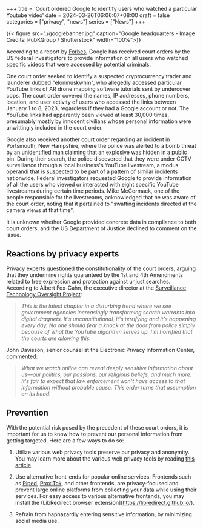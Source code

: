 +++
title = 'Court ordered Google to identify users who watched a particular Youtube video'
date = 2024-03-26T06:06:07+08:00
draft = false
categories = ["privacy", "news"]
series = ["News"]
+++

{{< figure src="./googlebanner.jpg" caption="Google headquarters - Image Credits: PubKGroup / Shutterstock" width="100%">}}

According to a report by [Forbes](https://www.forbes.com/sites/thomasbrewster/2024/03/22/feds-ordered-google-to-unmask-certain-youtube-users-critics-say-its-terrifying/), Google has received court orders by the US federal investigators to provide information on all users who watched specific videos that were accessed by potential criminals.

One court order seeked to identify a suspected cryptocurrency trader and launderer dubbed "elonmuskwhm", who allegedly accessed particular YouTube links of AR drone mapping software tutorials sent by undercover cops. The court order covered the  names, IP addresses, phone numbers, location, and user activity of users who accessed the links between January 1 to 8, 2023, regardless if they had a Google account or not. The YouTube links had apparently been viewed at least 30,000 times, presumably mostly by innocent civilians whose personal information were unwittingly included in the court order.

Google also received another court order regarding an incident in Portsmouth, New Hampshire, where the police was alerted to a bomb threat by an unidentified man claiming that an explosive was hidden in a public bin. During their search, the police discovered that they were under CCTV surveillance through a local business's YouTube livestream, a modus operandi that is suspected to be part of a pattern of similar incidents nationwide. Federal investigators requested Google to provide information of all the users who viewed or interacted with eight specific YouTube livestreams during certain time periods. Mike McCormack, one of the people responsible for the livestreams, acknowledged that he was aware of the court order, noting that it pertained to "swatting incidents directed at the camera views at that time".

It is unknown whether Google provided concrete data in compliance to both court orders, and the US Department of Justice declined to comment on the issue.

## Reactions by privacy experts

Privacy experts questioned the constitutionality of the court orders, arguing that they undermine rights guaranteed by the 1st and 4th Amendments related to free expression and protection against unjust searches. According to Albert Fox-Cahn, the executive director at the [Surveillance Technology Oversight Project](https://www.stopspying.org/):

> *This is the latest chapter in a disturbing trend where we see government agencies increasingly transforming search warrants into digital dragnets. It's unconstitutional, it's terrifying and it's happening every day.*
> *No one should fear a knock at the door from police simply because of what the YouTube algorithm serves up. I'm horrified that the courts are allowing this.*

John Davisson, senior counsel at the Electronic Privacy Information Center, commented:

> *What we watch online can reveal deeply sensitive information about us—our politics, our passions, our religious beliefs, and much more. It's fair to expect that law enforcement won't have access to that information without probable cause. This order turns that assumption on its head.*

## Prevention

With the potential risk posed by the precedent of these court orders, it is important for us to know how to prevent our personal information from getting targeted. Here are a few ways to do so:

1. Utilize various web privacy tools preserve our privacy and anonymity. You may learn more about the various web privacy tools by reading [this article](/posts/eight-tools-web-privacy/).

2. Use alternative front-ends for popular online services. Frontends such as [Piped](https://github.com/TeamPiped/Piped), [ProxiTok](https://github.com/pablouser1/ProxiTok), and other frontends, are privacy-focused and prevent large online platforms from collecting your data while using their services. For easy access to various alternative frontends, you may install the (LibRedirect browser extension](https://libredirect.github.io/).

3. Refrain from haphazardly entering sensitive information, by minimizing social media use.